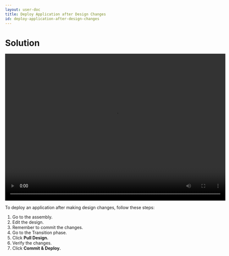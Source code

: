 ```yaml
---
layout: user-doc
title: Deploy Application after Design Changes
id: deploy-application-after-design-changes
---
```


# Solution

<video width="720" height="480" preload="metadata" controls="" class="grovo-video">
    <source src="http://videos.grovo.com/walmart-oneops-transition-0215_deploy-app-after-design-changes_4668.webm?vpv=1" type="video/webm">
    Your browser does not implement HTML5 video. 
</video>

To deploy an application after making design changes, follow these steps:


1. Go to the assembly.
2. Edit the design. 
3. Remember to commit the changes.
4. Go to the Transition phase.
5. Click **Pull Design.**
6. Verify the changes.
7. Click **Commit & Deploy.**
